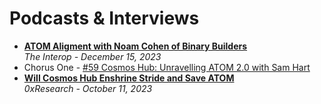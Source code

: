 # Podcasts & Interviews

- [**ATOM Aligment with Noam Cohen of Binary Builders**](https://www.youtube.com/watch?v=U8K3vFFPwAw)
  <br/>_The Interop - December 15, 2023_
- Chorus One - [#59 Cosmos Hub: Unravelling ATOM 2.0 with Sam Hart](https://www.youtube.com/watch?v=c7AH-qYw1J8)
- [**Will Cosmos Hub Enshrine Stride and Save ATOM**](https://www.youtube.com/watch?v=TUrqpCf62bc)
  <br/>_0xResearch - October 11, 2023_
